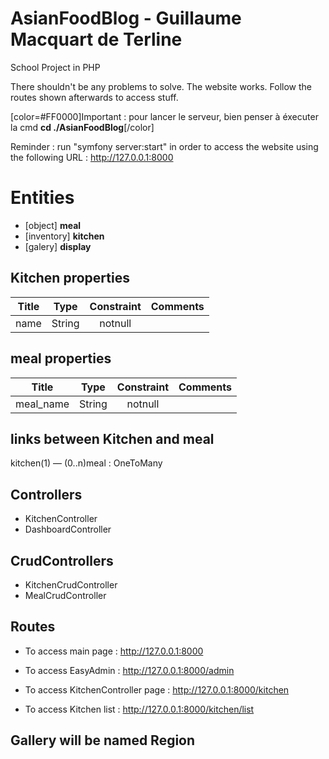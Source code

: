 # AsianFoodBlog - Guillaume Macquart de Terline

School Project in PHP

There shouldn't be any problems to solve. The website works. Follow the routes shown afterwards to access stuff.

[color=#FF0000]Important : pour lancer le serveur, bien penser à éxecuter la cmd **cd ./AsianFoodBlog**[/color]

Reminder : run "symfony server:start" in order to access the website using the following URL : http://127.0.0.1:8000

# Entities

- [object] **meal**
- [inventory] **kitchen**
- [galery] **display**

## Kitchen properties

| Title | Type | Constraint | Comments |
|:---------:|:-----------:|:----------:|:--------:|
| name | String | notnull | |

## meal properties

| Title | Type | Constraint | Comments |
|:---------:|:-----------:|:----------:|:--------:|
| meal_name | String | notnull | |

## links between Kitchen and meal

kitchen(1) — (0..n)meal : OneToMany

## Controllers

- KitchenController
- DashboardController

## CrudControllers

- KitchenCrudController
- MealCrudController

## Routes 

- To access main page :
    http://127.0.0.1:8000

- To access EasyAdmin :
    http://127.0.0.1:8000/admin

- To access KitchenController page :
    http://127.0.0.1:8000/kitchen

- To access Kitchen list :
    http://127.0.0.1:8000/kitchen/list



## Gallery will be named Region
